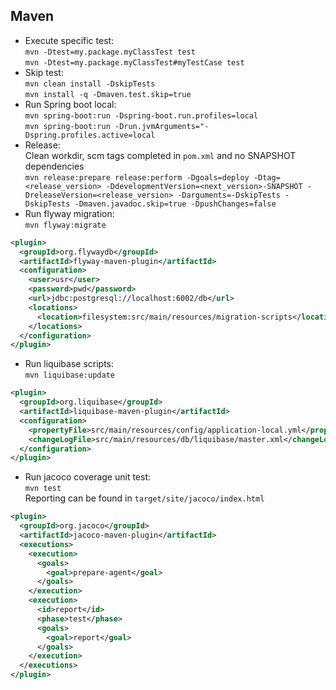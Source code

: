 ## Maven
- Execute specific test:  
`mvn -Dtest=my.package.myClassTest test`  
`mvn -Dtest=my.package.myClassTest#myTestCase test`
- Skip test:  
`mvn clean install -DskipTests`  
`mvn install -q -Dmaven.test.skip=true`
- Run Spring boot local:  
`mvn spring-boot:run -Dspring-boot.run.profiles=local`  
`mvn spring-boot:run -Drun.jvmArguments="-Dspring.profiles.active=local`  
- Release:  
Clean workdir, scm tags completed in `pom.xml` and no SNAPSHOT dependencies  
`mvn release:prepare release:perform -Dgoals=deploy -Dtag=<release_version> -DdevelopmentVersion=<next_version>-SNAPSHOT -DreleaseVersion=<release_version> -Darguments=-DskipTests -DskipTests -Dmaven.javadoc.skip=true -DpushChanges=false`
- Run flyway migration:  
`mvn flyway:migrate`  

```xml
<plugin>
  <groupId>org.flywaydb</groupId>
  <artifactId>flyway-maven-plugin</artifactId>
  <configuration>
    <user>usr</user>
    <password>pwd</password>
    <url>jdbc:postgresql://localhost:6002/db</url>
    <locations>
      <location>filesystem:src/main/resources/migration-scripts</location>
    </locations>
  </configuration>
</plugin>
```

- Run liquibase scripts:  
`mvn liquibase:update`  

```xml
<plugin>
  <groupId>org.liquibase</groupId>
  <artifactId>liquibase-maven-plugin</artifactId>
  <configuration>
    <propertyFile>src/main/resources/config/application-local.yml</propertyFile>
    <changeLogFile>src/main/resources/db/liquibase/master.xml</changeLogFile>
  </configuration>
</plugin>
```

- Run jacoco coverage unit test:  
`mvn test`  
Reporting can be found in `target/site/jacoco/index.html`

```xml
<plugin>
  <groupId>org.jacoco</groupId>
  <artifactId>jacoco-maven-plugin</artifactId>
  <executions>
    <execution>
      <goals>
        <goal>prepare-agent</goal>
      </goals>
    </execution>
    <execution>
      <id>report</id>
      <phase>test</phase>
      <goals>
        <goal>report</goal>
      </goals>
    </execution>
  </executions>
</plugin>
```
